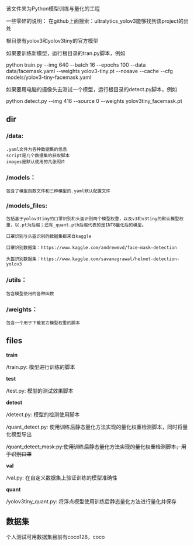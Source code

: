 该文件夹为Python模型训练与量化的工程

一些零碎的说明：
在github上面搜索：ultralytics_yolov3能够找到该project的出处

根目录有yolov3和yolov3tiny的官方模型

如果要训练新模型，运行根目录的tran.py脚本，例如

python train.py --img 640 --batch 16 --epochs 100 --data data/facemask.yaml --weights yolov3-tiny.pt --nosave --cache --cfg models/yolov3-tiny-facemask.yaml

如果要用电脑的摄像头去测试一个模型，运行根目录的detect.py脚本，例如

python detect.py --img 416 --source 0 --weights yolov3tiny_facemask.pt

## dir

### /data:
    .yaml文件为各种数据集的信息
    script是几个数据集的获取脚本
    images是默认使用的几张照片

### /models：
    包含了模型函数文件和三种模型的.yaml默认配置文件

### /models_files:
    包括基于yolov3tiny的口罩识别和头盔识别两个模型权重，以及v3和v3tiny的默认模型权重，以.pt为后缀；还有_quant.pth后缀代表的是INT8量化后的模型。

    口罩识别与头盔识别的数据集都来自kaggle

    口罩识别数据集：https://www.kaggle.com/andrewmvd/face-mask-detection

    头盔识别数据集：https://www.kaggle.com/savanagrawal/helmet-detection-yolov3

### /utils：
    包含模型使用的各种函数
    
### /weights：
    包含一个用于下载官方模型权重的脚本

## files

**train**

/train.py: 模型进行训练的脚本

**test**

/test.py: 模型的测试效果脚本

**detect**

/detect.py: 模型的检测使用脚本

/quant_detect.py: 使用训练后静态量化方法实现的量化权重检测脚本，同时将量化模型导出

~~/quant_detect_mask.py:使用训练后静态量化方法实现的量化权重检测脚本，用于识别口罩~~

**val**

/val.py: 在自定义数据集上验证训练的模型准确性

**quant**

/yolov3tiny_quant.py: 将浮点模型使用训练后静态量化方法进行量化并保存


## 数据集

个人测试可用数据集目前有coco128，coco



